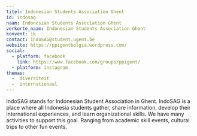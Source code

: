 ```yaml
---
titel: Indonesian Students Association Ghent
id: indosag
naam: Indonesian Students Association Ghent
verkorte_naam: Indonesian Students Association Ghent
konvent: ik
contact: IndoSAG@student.ugent.be
website: https://ppigentbelgia.wordpress.com/
social: 
  - platform: facebook
    link: https://www.facebook.com/groups/ppigent/
  - platform: instagram
themas:
  -  diversiteit
  -  internationaal
---
```


IndoSAG stands for Indonesian Student Association in Ghent. IndoSAG is a place where all Indonesia students gather, share information, develop their international experiences, and learn organizational skills. We have many activities to support this goal. Ranging from academic skill events, cultural trips to other fun events.
